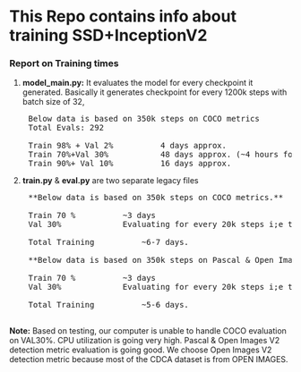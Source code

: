 # This Repo contains info about training SSD+InceptionV2

### Report on Training times

1. **model_main.py:** It evaluates the model for every checkpoint it generated. Basically it generates checkpoint for every 1200k steps with batch size of 32,
<pre>
	Below data is based on 350k steps on COCO metrics
	Total Evals: 292

	Train 98% + Val 2%			4 days approx.
	Train 70%+Val 30%			48 days approx. (~4 hours for each evaluation)
	Train 90%+ Val 10%		  	16 days approx.
</pre>

2. **train.py** & **eval.py** are two separate legacy files
<pre>
	**Below data is based on 350k steps on COCO metrics.**

	Train 70 %			~3 days 
	Val 30%				Evaluating for every 20k steps i;e total 18 evals for 350k steps-> 3-4 days

	Total Training			~6-7 days.

	**Below data is based on 350k steps on Pascal & Open Images V2 detection metrics.**

	Train 70 %			~3 days 
	Val 30%				Evaluating for every 20k steps i;e total 18 evals for 350k steps-> 2-3 days

	Total Training			~5-6 days.

</pre>
**Note:** Based on testing, our computer is unable to handle COCO evaluation on VAL30%. CPU utilization is going very high. Pascal & Open Images V2 detection metric evaluation is going good. We choose Open Images V2 detection metric because most of the CDCA dataset is from OPEN IMAGES.
